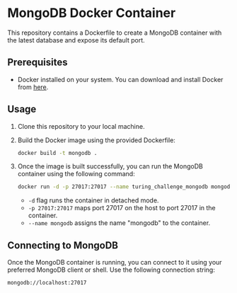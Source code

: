 # MongoDB Docker Container

This repository contains a Dockerfile to create a MongoDB container with the latest database and expose its default port.

## Prerequisites
- Docker installed on your system. You can download and install Docker from [here](https://www.docker.com/get-started).

## Usage
1. Clone this repository to your local machine.

2. Build the Docker image using the provided Dockerfile:

    ```bash
    docker build -t mongodb .
    ```

3. Once the image is built successfully, you can run the MongoDB container using the following command:

    ```bash
    docker run -d -p 27017:27017 --name turing_challenge_mongodb mongodb
    ```

   - `-d` flag runs the container in detached mode.
   - `-p 27017:27017` maps port 27017 on the host to port 27017 in the container.
   - `--name mongodb` assigns the name "mongodb" to the container.

## Connecting to MongoDB
Once the MongoDB container is running, you can connect to it using your preferred MongoDB client or shell. Use the following connection string:

```bash
mongodb://localhost:27017
```
